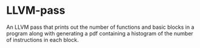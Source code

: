 # LLVM-pass
An LLVM pass that prints out the number of functions and basic blocks in a program along with generating a pdf containing a histogram of the number of instructions in each block.
